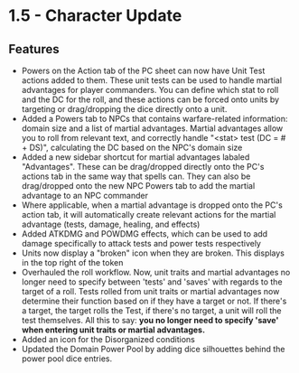 # 1.5 - Character Update

## Features

* Powers on the Action tab of the PC sheet can now have Unit Test actions added to them. These unit tests can be used to handle martial advantages for player commanders. You can define which stat to roll and the DC for the roll, and these actions can be forced onto units by targeting or drag/dropping the dice directly onto a unit.
* Added a Powers tab to NPCs that contains warfare-related information: domain size and a list of martial advantages. Martial advantages allow you to roll from relevant text, and correctly handle "\<stat\> test (DC = # + DS)", calculating the DC based on the NPC's domain size
* Added a new sidebar shortcut for martial advantages labaled "Advantages". These can be drag/dropped directly onto the PC's actions tab in the same way that spells can. They can also be drag/dropped onto the new NPC Powers tab to add the martial advantage to an NPC commander
* Where applicable, when a martial advantage is dropped onto the PC's action tab, it will automatically create relevant actions for the martial advantage (tests, damage, healing, and effects)
* Added ATKDMG and POWDMG effects, which can be used to add damage specifically to attack tests and power tests respectively
* Units now display a "broken" icon when they are broken. This displays in the top right of the token
* Overhauled the roll workflow. Now, unit traits and martial advantages no longer need to specify between 'tests' and 'saves' with regards to the target of a roll. Tests rolled from unit traits or martial advantages now determine their function based on if they have a target or not. If there's a target, the target rolls the Test, if there's no target, a unit will roll the test themselves. All this to say: **you no longer need to specify 'save' when entering unit traits or martial advantages.**
* Added an icon for the Disorganized conditions
* Updated the Domain Power Pool by adding dice silhouettes behind the power pool dice entries.
